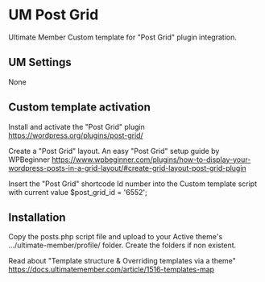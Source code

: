 # UM Post Grid
Ultimate Member Custom template for "Post Grid" plugin integration.
## UM Settings
None
## Custom template activation
Install and activate the "Post Grid" plugin https://wordpress.org/plugins/post-grid/

Create a "Post Grid" layout. An easy "Post Grid" setup guide by WPBeginner https://www.wpbeginner.com/plugins/how-to-display-your-wordpress-posts-in-a-grid-layout/#create-grid-layout-post-grid-plugin

Insert the "Post Grid" shortcode Id number into the Custom template script with current value $post_grid_id = '6552';

## Installation
Copy the posts.php script file and upload to your Active theme's .../ultimate-member/profile/ folder. Create the folders if non existent.

Read about "Template structure & Overriding templates via a theme" https://docs.ultimatemember.com/article/1516-templates-map
